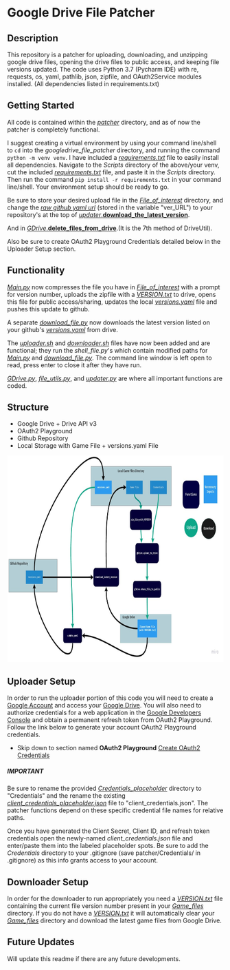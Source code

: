 # Google Drive File Patcher

## Description
This repository is a patcher for uploading, downloading, and unzipping google drive files, opening the drive files to public access, 
and keeping file versions updated. The code uses Python 3.7 (Pycharm IDE) with re, requests, os, yaml, pathlib, json, zipfile, and OAuth2Service modules installed.
(All dependencies listed in requirements.txt)

## Getting Started
All code is contained within the [*patcher*](patcher) directory, and as of now the patcher is completely functional.


I suggest creating a virtual environment by using your command line/shell to `cd` into the *googledrive_file_patcher* directory, and running the command `python -m venv venv`. 
I have included a [*requirements.txt*](requirements.txt) file to easily install all dependencies. Navigate to the *Scripts* directory of the above/your venv, cut the included [*requirements.txt*](requirements.txt) file, 
and paste it in the *Scripts* directory. Then run the command `pip install -r requirements.txt` in your command line/shell.
Your environment setup should be ready to go.


Be sure to store your desired upload file in the [*File_of_interest*](patcher/File_of_interest) directory, 
and change the [*raw github yaml url*](patcher/version_history/versions.yaml) (stored in the variable "ver_URL") to your repository's at the top of [*updater*.**download_the_latest_version**](patcher/updater.py).

And in [*GDrive*.**delete_files_from_drive**](patcher/GDrive.py).(It is the 7th method of DriveUtil). 

Also be sure to create OAuth2 Playground Credentials detailed below in the Uploader Setup section.

## Functionality
[*Main.py*](patcher/main.py) now compresses the file you have in [*File_of_interest*](patcher/File_of_interest) with a prompt for version number, uploads the zipfile with a [*VERSION.txt*](patcher/Game_Files/VERSION.txt) to drive,
opens this file for public access/sharing, updates the local [*versions.yaml*](patcher/version_history/versions.yaml) file and pushes this update to github.

A separate [*download_file.py*](patcher/download_file.py) now downloads the latest version listed on your github's [*versions.yaml*](patcher/version_history/versions.yaml) from drive.

The [*uploader.sh*](uploader.sh) and [*downloader.sh*](downloader.sh) files have now been added and are functional; they run the *shell_file.py*'s which contain modified paths for [*Main.py*](patcher/main.py) and [*download_file.py*](patcher/download_file.py).
The command line window is left open to read, press enter to close it after they have run.

[*GDrive.py*](patcher/GDrive.py), [*file_utils.py*](patcher/file_utils.py), and [*updater.py*](patcher/updater.py) are where all important functions are coded.

## Structure
- Google Drive + Drive API v3
- OAuth2 Playground
- Github Repository
- Local Storage with Game File + versions.yaml File

<p align="center">
    <img width="811" height="480" src="Documentation/Patcher_Structure.jpg">
</p>


## Uploader Setup
In order to run the uploader portion of this code you will need to create a [Google Account](https://accounts.google.com/signup/v2/webcreateaccount?hl=en&flowName=GlifWebSignIn&flowEntry=SignUp) and access your [Google Drive](https://drive.google.com/). 
You will also need to authorize credentials for a web application in the [Google Developers Console](https://console.developers.google.com/apis/credentials) and obtain a permanent refresh token from OAuth2 Playground. 
Follow the link below to generate your account OAuth2 Playground credentials.

- Skip down to section named **OAuth2 Playground** [Create OAuth2 Credentials](https://developers.google.com/adwords/api/docs/guides/authentication)

##### **IMPORTANT**
Be sure to rename the provided [*Credentials_placeholder*](patcher/Credentials_placeholder) directory to "Credentials" and the rename the existing [*client_credentials_placeholder.json*](patcher/Credentials_placeholder/client_credentials_placeholder.json) file to "client_credentials.json".
The patcher functions depend on these specific credential file names for relative paths.

Once you have generated the Client Secret, Client ID, and refresh token credentials open the newly-named *client_credentials.json* file and enter/paste them into the labeled placeholder spots. 
Be sure to add the *Credentials* directory to your .gitignore (save patcher/Credentials/ in .gitignore) as this info grants access to your account.





## Downloader Setup
In order for the downloader to run appropriately you need a [*VERSION.txt*](patcher/Game_Files/VERSION.txt) file containing the current file version number present in your [*Game_files*](patcher/Game_Files) directory.
If you do not have a [*VERSION.txt*](patcher/Game_Files/VERSION.txt) it will automatically clear your [*Game_files*](patcher/Game_Files) directory and download the latest game files from Google Drive.

## Future Updates
Will update this readme if there are any future developments.
